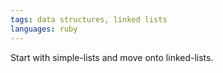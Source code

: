```yaml
---
tags: data structures, linked lists
languages: ruby
---
```


Start with simple-lists and move onto linked-lists.